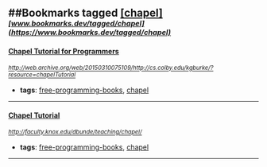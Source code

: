 ##Bookmarks tagged [[chapel]](https://www.bookmarks.dev?q=[chapel])
_<sup><sup>[www.bookmarks.dev/tagged/chapel](https://www.bookmarks.dev/tagged/chapel)</sup></sup>_
---
#### [Chapel Tutorial for Programmers](http://web.archive.org/web/20150310075109/http://cs.colby.edu/kgburke/?resource=chapelTutorial)
_<sup>http://web.archive.org/web/20150310075109/http://cs.colby.edu/kgburke/?resource=chapelTutorial</sup>_

* **tags**: [free-programming-books](../tagged/free-programming-books.md), [chapel](../tagged/chapel.md)
---
#### [Chapel Tutorial](http://faculty.knox.edu/dbunde/teaching/chapel/)
_<sup>http://faculty.knox.edu/dbunde/teaching/chapel/</sup>_

* **tags**: [free-programming-books](../tagged/free-programming-books.md), [chapel](../tagged/chapel.md)
---
